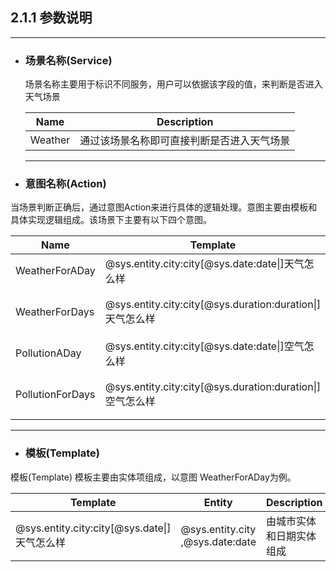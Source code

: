 ## 2.1.1 参数说明

---

* ### 场景名称\(Service\)

  场景名称主要用于标识不同服务，用户可以依据该字段的值，来判断是否进入天气场景

  | Name | Description |
  | --- | --- |
  | Weather | 通过该场景名称即可直接判断是否进入天气场景 |

  ---

* ### 意图名称\(Action\)


当场景判断正确后，通过意图Action来进行具体的逻辑处理。意图主要由模板和具体实现逻辑组成。该场景下主要有以下四个意图。

| Name | Template | Description |
| --- | --- | --- |
| WeatherForADay | @sys.entity.city:city\[@sys.date:date\|\]天气怎么样 | 查询某一天的天气情况 |
| WeatherForDays | @sys.entity.city:city\[@sys.duration:duration\|\]天气怎么样 | 查询某段时间的天气情况 |
| PollutionADay | @sys.entity.city:city\[@sys.date:date\|\]空气怎么样 | 查询某一天的空气情况 |
| PollutionForDays | @sys.entity.city:city\[@sys.duration:duration\|\]空气怎么样 | 查询某段时间的空气情况 |

---

* ### 模板\(Template\)


模板\(Template\) 模板主要由实体项组成，以意图 WeatherForADay为例。

| Template | Entity | Description |
| --- | --- | --- |
| @sys.entity.city:city\[@sys.date\|\]天气怎么样 | @sys.entity.city ,@sys.date:date | 由城市实体和日期实体组成 |

